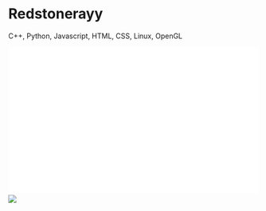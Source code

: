 # Redstonerayy

C++, Python, Javascript, HTML, CSS, Linux, OpenGL

![](https://raw.githubusercontent.com/Redstonerayy/github-stats/master/generated/overview.svg#gh-light-mode-only)
![](https://raw.githubusercontent.com/Redstonerayy/repo-lang-crawler/master/output/languages.svg)
